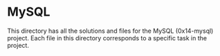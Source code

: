 # MySQL

This directory has all the solutions and files for the MySQL (0x14-mysql) project. Each file in this directory corresponds to a specific task in the project.